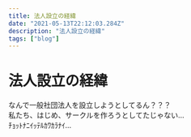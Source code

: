 ```yaml
---
title: 法人設立の経緯
date: "2021-05-13T22:12:03.284Z"
description: "法人設立の経緯"
tags: ["blog"]
---
```


# 法人設立の経緯
なんで一般社団法人を設立しようとしてるん？？？  
私たち、はじめ、サークルを作ろうとしてたじゃない…  
ﾁｮｯﾄﾅﾆｲｯﾃﾙｶﾜｶﾗﾅｲ…